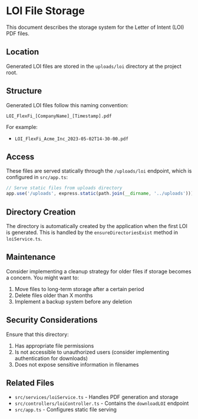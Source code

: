 # LOI File Storage

This document describes the storage system for the Letter of Intent (LOI) PDF files.

## Location

Generated LOI files are stored in the `uploads/loi` directory at the project root.

## Structure

Generated LOI files follow this naming convention:

```
LOI_FlexFi_[CompanyName]_[Timestamp].pdf
```

For example:
- `LOI_FlexFi_Acme_Inc_2023-05-02T14-30-00.pdf`

## Access

These files are served statically through the `/uploads/loi` endpoint, which is configured in `src/app.ts`:

```typescript
// Serve static files from uploads directory
app.use('/uploads', express.static(path.join(__dirname, '../uploads')));
```

## Directory Creation

The directory is automatically created by the application when the first LOI is generated. This is handled by the `ensureDirectoriesExist` method in `loiService.ts`.

## Maintenance

Consider implementing a cleanup strategy for older files if storage becomes a concern. You might want to:

1. Move files to long-term storage after a certain period
2. Delete files older than X months
3. Implement a backup system before any deletion

## Security Considerations

Ensure that this directory:

1. Has appropriate file permissions
2. Is not accessible to unauthorized users (consider implementing authentication for downloads)
3. Does not expose sensitive information in filenames

## Related Files

- `src/services/loiService.ts` - Handles PDF generation and storage
- `src/controllers/loiController.ts` - Contains the `downloadLOI` endpoint
- `src/app.ts` - Configures static file serving 